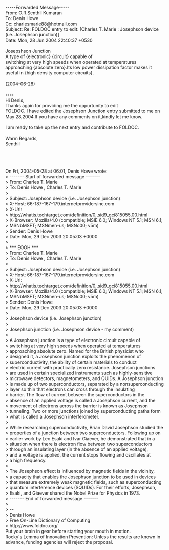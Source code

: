 <html><body><p>-----Forwarded Message-----<br>From: O.R.Senthil Kumaran <br>To: Denis Howe <br>Cc: charlesmarie88@hotmail.com<br>Subject: Re: FOLDOC entry to edit: [Charles T. Marie : Josephson device (i.e. Josephson junction)]<br>Date: Mon, 28 Jun 2004 22:40:37 +0530<br><br>Josepshson Junction<br>         A type of {electronic} {circuit} capable of<br>	switching at very high speeds when operated at temperatures<br>	approaching {absolute zero}.Its low power dissipation factor 	makes it<br>useful in {high density computer circuits}.<br>                                                                                         <br>        (2004-06-28)<br><br>----<br>Hi Denis,<br>              Thanks again for providing me the oppurtunity to edit<br>FOLDOC. I have edited the Josephson Junction entry submitted to me on<br>May 28,2004.If you have any comments on it,kindly let me know.<br><br>I am ready to take up the next entry and contribute to FOLDOC.<br><br>Warm Regards,<br>Senthil<br><br><br><br><br>On Fri, 2004-05-28 at 06:01, Denis Howe wrote:<br>&gt; ------- Start of forwarded message -------<br>&gt; From: Charles T. Marie <br>&gt; To: Denis Howe , Charles T. Marie<br>&gt;     <br>&gt; Subject: Josephson device (i.e. Josephson junction)<br>&gt; X-Host: 66-187-167-179.internetprovidersinc.com<br>&gt; X-Url:<br>&gt; http://whatis.techtarget.com/definition/0,,sid9_gci815055,00.html<br>&gt; X-Browser: Mozilla/4.0 (compatible; MSIE 6.0; Windows NT 5.1; MSN 6.1;<br>&gt;     MSNbMSFT; MSNmen-us; MSNc00; v5m)<br>&gt; Sender: Denis Howe <br>&gt; Date: Mon, 29 Dec 2003 20:05:03 +0000<br>&gt; <br>&gt; *** EOOH ***<br>&gt; From: Charles T. Marie <br>&gt; To: Denis Howe , Charles T. Marie<br>&gt;     <br>&gt; Subject: Josephson device (i.e. Josephson junction)<br>&gt; X-Host: 66-187-167-179.internetprovidersinc.com<br>&gt; X-Url:<br>&gt; http://whatis.techtarget.com/definition/0,,sid9_gci815055,00.html<br>&gt; X-Browser: Mozilla/4.0 (compatible; MSIE 6.0; Windows NT 5.1; MSN 6.1;<br>&gt;     MSNbMSFT; MSNmen-us; MSNc00; v5m)<br>&gt; Sender: Denis Howe <br>&gt; Date: Mon, 29 Dec 2003 20:05:03 +0000<br>&gt; <br>&gt; Josephson device (i.e. Josephson junction)<br>&gt; <br>&gt; Josephson junction (i.e. Josephson device - my comment)<br>&gt; <br>&gt; A Josephson junction is a type of electronic circuit capable of<br>&gt; switching at very high speeds when operated at temperatures<br>&gt; approaching absolute zero. Named for the British physicist who<br>&gt; designed it, a Josephson junction exploits the phenomenon of<br>&gt; superconductivity, the ability of certain materials to conduct<br>&gt; electric current with practically zero resistance. Josephson junctions<br>&gt; are used in certain specialized instruments such as highly-sensitive<br>&gt; microwave detectors, magnetometers, and QUIDs.  A Josephson junction<br>&gt; is made up of two superconductors, separated by a nonsuperconducting<br>&gt; layer so thin that electrons can cross through the insulating<br>&gt; barrier. The flow of current between the superconductors in the<br>&gt; absence of an applied voltage is called a Josephson current, and the<br>&gt; movement of electrons across the barrier is known as Josephson<br>&gt; tunneling. Two or more junctions joined by superconducting paths form<br>&gt; what is called a Josephson interferometer.<br>&gt; <br>&gt; While researching superconductivity, Brian David Josephson studied the<br>&gt; properties of a junction between two superconductors. Following up on<br>&gt; earlier work by Leo Esaki and Ivar Giaever, he demonstrated that in a<br>&gt; situation when there is electron flow between two superconductors<br>&gt; through an insulating layer (in the absence of an applied voltage),<br>&gt; and a voltage is applied, the current stops flowing and oscillates at<br>&gt; a high frequency.<br>&gt; <br>&gt; The Josephson effect is influenced by magnetic fields in the vicinity,<br>&gt; a capacity that enables the Josephson junction to be used in devices<br>&gt; that measure extremely weak magnetic fields, such as superconducting<br>&gt; quantum interference devices (SQUIDs). For their efforts, Josephson,<br>&gt; Esaki, and Giaever shared the Nobel Prize for Physics in 1973.<br>&gt; ------- End of forwarded message -------<br>&gt; <br>&gt; -- <br>&gt; Denis Howe <br>&gt; Free On-Line Dictionary of Computing<br>&gt; http://www.foldoc.org/<br>Put your brain in gear before starting your mouth in motion.<br>Rocky's Lemma of Innovation Prevention: Unless the results are known in<br>advance, funding agencies will reject the proposal.<br><br></p></body></html>